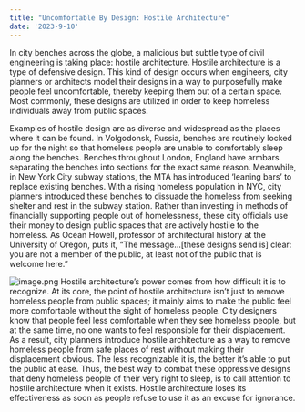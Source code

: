 ```yaml
---
title: "Uncomfortable By Design: Hostile Architecture"
date: '2023-9-10'
---
```

In city benches across the globe, a malicious but subtle type of civil engineering is taking place: hostile architecture. Hostile architecture is a type of defensive design. This kind of design occurs when engineers, city planners or architects model their designs in a way to purposefully make people feel uncomfortable, thereby keeping them out of a certain space. Most commonly, these designs are utilized in order to keep homeless individuals away from public spaces.

Examples of hostile design are as diverse and widespread as the places where it can be found. In Volgodonsk, Russia, benches are routinely locked up for the night so that homeless people are unable to comfortably sleep along the benches. Benches throughout London, England have armbars separating the benches into sections for the exact same reason. Meanwhile, in New York City subway stations, the MTA has introduced ‘leaning bars’ to replace existing benches. With a rising homeless population in NYC, city planners introduced these benches to dissuade the homeless from seeking shelter and rest in the subway station. Rather than investing in methods of financially supporting people out of homelessness, these city officials use their money to design public spaces that are actively hostile to the homeless. As Ocean Howell, professor of architectural history at the University of Oregon, puts it, “The message…[these designs send is] clear: you are not a member of the public, at least not of the public that is welcome here.”


![image.png](https://www.nydailynews.com/wp-content/uploads/migration/2017/09/12/PHPIQQ4O7ELHKECAQVZLWR2DA4.jpg)
Hostile architecture’s power comes from how difficult it is to recognize. At its core, the point of hostile architecture isn’t just to remove homeless people from public spaces; it mainly aims to make the public feel more comfortable without the sight of homeless people. City designers know that people feel less comfortable when they see homeless people, but at the same time, no one wants to feel responsible for their displacement. As a result, city planners introduce hostile architecture as a way to remove homeless people from safe places of rest without making their displacement obvious. The less recognizable it is, the better it’s able to put the public at ease. Thus, the best way to combat these oppressive designs that deny homeless people of their very right to sleep, is to call attention to hostile architecture when it exists. Hostile architecture loses its effectiveness as soon as people refuse to use it as an excuse for ignorance. 

